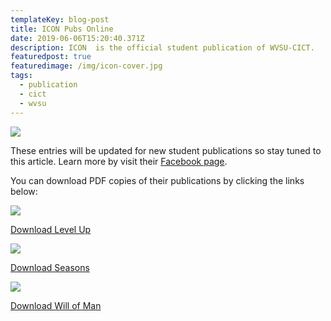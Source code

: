 ```yaml
---
templateKey: blog-post
title: ICON Pubs Online
date: 2019-06-06T15:20:40.371Z
description: ICON  is the official student publication of WVSU-CICT.
featuredpost: true
featuredimage: /img/icon-cover.jpg
tags:
  - publication
  - cict
  - wvsu
---
```

![](/img/1-yfmgcwsitwpk1g4-d16wia.jpeg)

These entries will be updated for new student publications so stay tuned to this article. Learn more by visit their [Facebook page](https://www.facebook.com/weareicon.wvsu/).

You can download PDF copies of their publications by clicking the links below:

<div style="text-align: left">

![](/img/level-up.png)

</div>

[Download Level Up](https://sg2plcpnl0174.prod.sin2.secureserver.net:2083/cpsess7582924862/download?skipencode=1&file=%2fhome%2frcabacas%2fpublic_html%2fbackup%2fdownloads%2flevelup.pdf)

<div style="text-align: left">

![](/img/seasons.png)

</div>

[Download Seasons](https://sg2plcpnl0174.prod.sin2.secureserver.net:2083/cpsess7582924862/download?skipencode=1&file=%2fhome%2frcabacas%2fpublic_html%2fbackup%2fdownloads%2fseasons.pdf)

<div style="text-align: left">

![](/img/will.png)

</div>

[Download Will of Man](https://sg2plcpnl0174.prod.sin2.secureserver.net:2083/cpsess7582924862/download?skipencode=1&file=%2fhome%2frcabacas%2fpublic_html%2fbackup%2fdownloads%2fwill-of-man.pdf)
